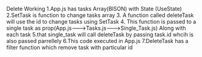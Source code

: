 Delete Working
1.App.js has tasks Array(BISON) with State (UseState)
2.SetTask is function to change tasks array
3. A function called deleteTask will use the id to change tasks using SetTask
4. This function is passed to a single task  as prop(App.js--->Tasks.js--->Single_Task.js) Along with each task
5.that single_task will call deleteTask by passing task.id whcih is also passed parrellely
6.This code executed in App.js 
7.DeleteTask has a filter function which remove task with particular id